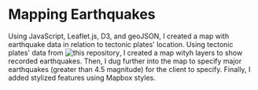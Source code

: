 # Mapping Earthquakes
Using JavaScript, Leaflet.js, D3, and geoJSON, I created a map with earthquake data in relation to tectonic plates' location. Using tectonic plates' data from ![this repository](https://github.com/fraxen/tectonicplates), I created a map wityh layers to show recorded earthquakes. Then, I dug further into the map to specify major earthquakes (greater than 4.5 magnitude) for the client to specify. Finally, I added stylized features using Mapbox styles. 

